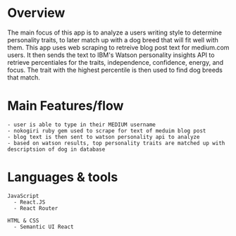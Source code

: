 # Overview
  
The main focus of this app is to analyze a users writing style to determine personality traits, to later match up with a dog breed that will fit well with them. This app uses web scraping to retreive blog post text for medium.com users. It then sends the text to IBM's Watson personality insights API to retrieve percentiales for the traits, independence, confidence, energy, and focus. The trait with the highest percentile is then used to find dog breeds that match. 

# Main Features/flow

    - user is able to type in their MEDIUM username
    - nokogiri ruby gem used to scrape for text of meduim blog post
    - blog text is then sent to watson personality api to analyze 
    - based on watson results, top personality traits are matched up with descriptsion of dog in database
    
# Languages & tools

    JavaScript
      - React.JS 
      - React Router 

    HTML & CSS
      - Semantic UI React 
      
